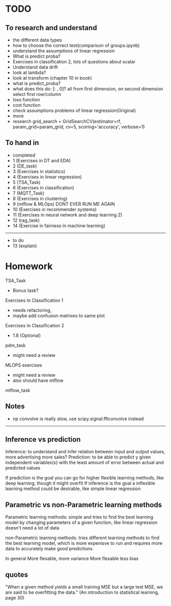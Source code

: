 # TODO

## To research and understand

- the different data types
- how to choose the correct test(comparison of groups.ipynb)
- understand the assumptions of linear regression
- What is predict proba?
- Exercises in classification 2, lots of questions about scalar
- Understand data drift
- look at lambda?
- look at transform (chapter 10 in book)
- what is predict_proba?
- what does this do: [: , 0]? all from first dimension, on second dimension select first row/column
- loss function
- cost function
- check assumptions problems of linear regression(Original)
- more
- research grid_search = GridSearchCV(estimator=rf, param_grid=param_grid, cv=5, scoring='accuracy', verbose=1)

## To hand in
- completed
- 1 (Exercises in DT and EDA)
- 2 (DE_task)
- 3 (Exercises in statistics)
- 4 (Exercises in linear regression)
- 5 (TSA_Task)
- 6 (Exercises in classification)
- 7 (MQTT_Task)
- 8 (Exercises in clustering)
- 9 (mlflow & MLOps) DONT EVER RUN ME AGAIN
- 10 (Exercises in recommender systems)
- 11 (Exercises in neural network and deep learning 2)
- 12 (rag_task)
- 14 (Exercise in fairness in machine learning)
---
- to do
- 13 (explain)

# Homework

TSA_Task

- Bonus task?

Exercises In Classification 1

- needs refactoring,
- maybe add confusion matrixes to same plot

Exercises In Classification 2

- 1.8 (Optional)

pdm_task

- might need a review

MLOPS exercises

- might need a review
- also should have mlflow

mlflow_task

## Notes

- np convolve is really slow, use scipy.signal.fftconvolve instead

---

## Inference vs prediction

Inference: to understand and infer relation between input and output values, more advertising more sales?
Prediction: to be able to predict y given independent variables(x) with the least amount of error between actual and predicted values

If prediction is the goal you can go for higher flexible learning methods, like deep learning, though it might overfit
If inference is the goal a inflexible learning method could be desirable, like simple linear regression

## Parametric vs non-Parametric learning methods

Parametric learning methods: simple and tries to find the best learning model by changing parameters of a given function, like linear regression
doesn't need a lot of data

non-Parametric learning methods: tries different learning methods to find the best learning model, which is more expenisve to run and requires more data
to accurately make good predictions

In general
More flexable, more variance
More flexable less bias

## quotes

"When a given method yields a small training MSE but a large test MSE, we are
said to be overfitting the data." (An introduction to statistical learning, page 30)
